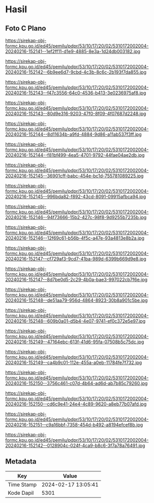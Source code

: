 # Hasil

## Foto C Plano

https://sirekap-obj-formc.kpu.go.id/ed45/pemilu/pdpr/53/10/17/20/02/5310172002004-20240216-152141--1ef2ff11-d1e9-4885-8e3a-1d24db003182.jpg

https://sirekap-obj-formc.kpu.go.id/ed45/pemilu/pdpr/53/10/17/20/02/5310172002004-20240216-152142--6b9ee6d7-9cbd-4c3b-8c6c-2b193f7da855.jpg

https://sirekap-obj-formc.kpu.go.id/ed45/pemilu/pdpr/53/10/17/20/02/5310172002004-20240216-152143--f47c3556-64c0-4536-b413-3e0236975af8.jpg

https://sirekap-obj-formc.kpu.go.id/ed45/pemilu/pdpr/53/10/17/20/02/5310172002004-20240216-152143--80d9e316-9203-47f0-8f09-4f07687d2248.jpg

https://sirekap-obj-formc.kpu.go.id/ed45/pemilu/pdpr/53/10/17/20/02/5310172002004-20240216-152144--8d11634b-a9fd-4884-9d86-a11ab537f3ff.jpg

https://sirekap-obj-formc.kpu.go.id/ed45/pemilu/pdpr/53/10/17/20/02/5310172002004-20240216-152144--f81bf499-4ea5-4701-9792-44fae04ae2db.jpg

https://sirekap-obj-formc.kpu.go.id/ed45/pemilu/pdpr/53/10/17/20/02/5310172002004-20240216-152145--36901cff-babc-454e-bc1d-755781089225.jpg

https://sirekap-obj-formc.kpu.go.id/ed45/pemilu/pdpr/53/10/17/20/02/5310172002004-20240216-152145--996bda82-f892-43cd-8091-09915afbca94.jpg

https://sirekap-obj-formc.kpu.go.id/ed45/pemilu/pdpr/53/10/17/20/02/5310172002004-20240216-152146--94f73666-15b2-427c-98f8-9d9255b7235b.jpg

https://sirekap-obj-formc.kpu.go.id/ed45/pemilu/pdpr/53/10/17/20/02/5310172002004-20240216-152146--12f69c61-b56b-4f5c-a47e-93a4813e8b2a.jpg

https://sirekap-obj-formc.kpu.go.id/ed45/pemilu/pdpr/53/10/17/20/02/5310172002004-20240216-152147--cf729af3-9cd7-41ba-989d-6399b669d9e8.jpg

https://sirekap-obj-formc.kpu.go.id/ed45/pemilu/pdpr/53/10/17/20/02/5310172002004-20240216-152147--8d7be0d5-2c29-4b0a-bae3-997022cb7f6e.jpg

https://sirekap-obj-formc.kpu.go.id/ed45/pemilu/pdpr/53/10/17/20/02/5310172002004-20240216-152148--de51aa79-956d-4864-8923-30b8a901c5be.jpg

https://sirekap-obj-formc.kpu.go.id/ed45/pemilu/pdpr/53/10/17/20/02/5310172002004-20240216-152148--609b0a01-d5b4-4e07-9741-ef0c372e5e97.jpg

https://sirekap-obj-formc.kpu.go.id/ed45/pemilu/pdpr/53/10/17/20/02/5310172002004-20240216-152149--47164ebc-613f-41d6-95fa-07508b5c75dc.jpg

https://sirekap-obj-formc.kpu.go.id/ed45/pemilu/pdpr/53/10/17/20/02/5310172002004-20240216-152149--ca4b9c01-112e-455a-a0eb-11784fe7f732.jpg

https://sirekap-obj-formc.kpu.go.id/ed45/pemilu/pdpr/53/10/17/20/02/5310172002004-20240216-152150--3756c461-c07d-4b64-ad6d-ab7b85c79260.jpg

https://sirekap-obj-formc.kpu.go.id/ed45/pemilu/pdpr/53/10/17/20/02/5310172002004-20240216-152150--cd6c9e41-24e4-4c89-9620-a8eb77b07afd.jpg

https://sirekap-obj-formc.kpu.go.id/ed45/pemilu/pdpr/53/10/17/20/02/5310172002004-20240216-152151--c9a16bbf-7358-454d-b492-a8194efcef8b.jpg

https://sirekap-obj-formc.kpu.go.id/ed45/pemilu/pdpr/53/10/17/20/02/5310172002004-20240216-152142--0128904c-024f-4ca9-b8c6-3f7a78a76491.jpg


## Metadata

| Key        | Value               |
| ---------- | ------------------- |
| Time Stamp | 2024-02-17 13:05:41 |
| Kode Dapil | 5301                |



